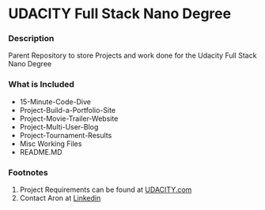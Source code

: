 # **UDACITY Full Stack Nano Degree**

### Description

Parent Repository to store Projects and work done for the Udacity Full Stack Nano Degree

### What is Included

* 15-Minute-Code-Dive
* Project-Build-a-Portfolio-Site
* Project-Movie-Trailer-Website
* Project-Multi-User-Blog
* Project-Tournament-Results
* Misc Working Files
* README.MD



### Footnotes

1. Project Requirements can be found at [UDACITY.com](http://www.UDACITY.com/)
2. Contact Aron at [Linkedin](https://www.linkedin.com/in/aronroberts)